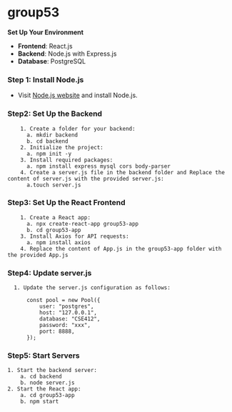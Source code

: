 # group53

**Set Up Your Environment**
- **Frontend**: React.js
- **Backend**: Node.js with Express.js
- **Database**: PostgreSQL

### Step 1: Install Node.js
- Visit [Node.js website](https://nodejs.org/en) and install Node.js.
  
### Step2: Set Up the Backend
        1. Create a folder for your backend:
          a. mkdir backend
          b. cd backend
        2. Initialize the project:
          a. npm init -y
        3. Install required packages:
          a. npm install express mysql cors body-parser
        4. Create a server.js file in the backend folder and Replace the content of server.js with the provided server.js:
          a.touch server.js
### Step3: Set Up the React Frontend
        1. Create a React app:
          a. npx create-react-app group53-app
          b. cd group53-app 
        3. Install Axios for API requests:
          a. npm install axios
        4. Replace the content of App.js in the group53-app folder with the provided App.js
### Step4: Update server.js
      1. Update the server.js configuration as follows:
    
          const pool = new Pool({
              user: "postgres",
              host: "127.0.0.1",
              database: "CSE412",
              password: "xxx",
              port: 8888,
          });

### Step5: Start Servers
    1. Start the backend server:
        a. cd backend
        b. node server.js
    2. Start the React app:
        a. cd group53-app
        b. npm start
    
          
